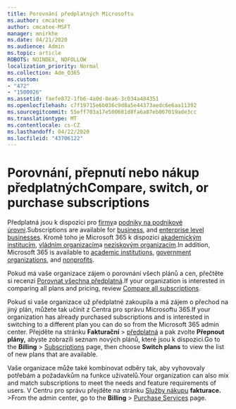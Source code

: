 ```yaml
---
title: Porovnání předplatných Microsoftu
ms.author: cmcatee
author: cmcatee-MSFT
manager: mnirkhe
ms.date: 04/21/2020
ms.audience: Admin
ms.topic: article
ROBOTS: NOINDEX, NOFOLLOW
localization_priority: Normal
ms.collection: Adm_O365
ms.custom:
- "472"
- "1500026"
ms.assetid: faefe872-1fb6-4a0d-8ea6-3c034a484351
ms.openlocfilehash: c7f19715e6b036c9d8a5e44373aedc6e6aa11392
ms.sourcegitcommit: 55eff703a17e500681d8fa6a87eb067019ade3cc
ms.translationtype: MT
ms.contentlocale: cs-CZ
ms.lasthandoff: 04/22/2020
ms.locfileid: "43706122"
---
```

# <a name="compare-switch-or-purchase-subscriptions"></a><span data-ttu-id="d0fb0-102">Porovnání, přepnutí nebo nákup předplatných</span><span class="sxs-lookup"><span data-stu-id="d0fb0-102">Compare, switch, or purchase subscriptions</span></span>
  
<span data-ttu-id="d0fb0-103">Předplatná jsou k dispozici pro [firmy](https://products.office.com/compare-all-microsoft-office-products?tab=2)a [podniky na podnikové úrovni](https://products.office.com/business/compare-more-office-365-for-business-plans).</span><span class="sxs-lookup"><span data-stu-id="d0fb0-103">Subscriptions are available for [business](https://products.office.com/compare-all-microsoft-office-products?tab=2), and [enterprise level businesses](https://products.office.com/business/compare-more-office-365-for-business-plans).</span></span> <span data-ttu-id="d0fb0-104">Kromě toho je Microsoft 365 k dispozici [akademickým institucím](https://products.office.com/academic/compare-office-365-education-plans), [vládním organizacím](https://products.office.com/government/compare-office-365-government-plans)a [neziskovým organizacím](https://products.office.com/nonprofit/office-365-nonprofit-plans-and-pricing?tab=1).</span><span class="sxs-lookup"><span data-stu-id="d0fb0-104">In addition, Microsoft 365 is available to [academic institutions](https://products.office.com/academic/compare-office-365-education-plans), [government organizations](https://products.office.com/government/compare-office-365-government-plans), and [nonprofits](https://products.office.com/nonprofit/office-365-nonprofit-plans-and-pricing?tab=1).</span></span>
  
<span data-ttu-id="d0fb0-105">Pokud má vaše organizace zájem o porovnání všech plánů a cen, přečtěte si recenzi [Porovnat všechna předplatná](https://products.office.com/business/compare-more-office-365-for-business-plans).</span><span class="sxs-lookup"><span data-stu-id="d0fb0-105">If your organization is interested in comparing all plans and pricing, review [Compare all subscriptions](https://products.office.com/business/compare-more-office-365-for-business-plans).</span></span>
  
<span data-ttu-id="d0fb0-106">Pokud si vaše organizace už předplatné zakoupila a má zájem o přechod na jiný plán, můžete tak učinit z Centra pro správu Microsoftu 365.</span><span class="sxs-lookup"><span data-stu-id="d0fb0-106">If your organization has already purchased subscriptions and is interested in switching to a different plan you can do so from the Microsoft 365 admin center.</span></span> <span data-ttu-id="d0fb0-107">Přejděte na stránku **Fakturační** \> [předplatná](https://go.microsoft.com/fwlink/p/?linkid=842054) a pak zvolte **Přepnout plány,** abyste zobrazili seznam nových plánů, které jsou k dispozici.</span><span class="sxs-lookup"><span data-stu-id="d0fb0-107">Go to the **Billing** \> [Subscriptions](https://go.microsoft.com/fwlink/p/?linkid=842054) page, then choose **Switch plans** to view the list of new plans that are available.</span></span>
  
<span data-ttu-id="d0fb0-108">Vaše organizace může také kombinovat odběry tak, aby vyhovovaly potřebám a požadavkům na funkce uživatelů.</span><span class="sxs-lookup"><span data-stu-id="d0fb0-108">Your organization can also mix and match subscriptions to meet the needs and feature requirements of users.</span></span> <span data-ttu-id="d0fb0-109">V Centru pro správu přejděte na stránku [Služby nákupu](https://go.microsoft.com/fwlink/p/?linkid=868433) **fakturace.** \></span><span class="sxs-lookup"><span data-stu-id="d0fb0-109">From the admin center, go to the **Billing** \> [Purchase Services](https://go.microsoft.com/fwlink/p/?linkid=868433) page.</span></span>
